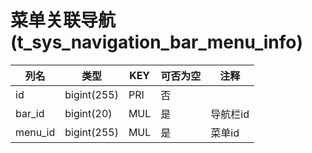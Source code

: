 # 菜单关联导航(t_sys_navigation_bar_menu_info)
| 列名   | 类型   | KEY  | 可否为空 | 注释   |
| ---- | ---- | ---- | ---- | ---- |
|id|bigint(255)|PRI|否||
|bar_id|bigint(20)|MUL|是|导航栏id|
|menu_id|bigint(255)|MUL|是|菜单id|
